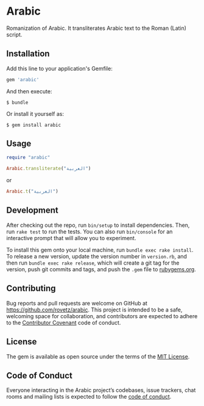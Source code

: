# Arabic

Romanization of Arabic. It transliterates Arabic text to the Roman (Latin) script.

## Installation

Add this line to your application's Gemfile:

```ruby
gem 'arabic'
```

And then execute:

    $ bundle

Or install it yourself as:

    $ gem install arabic

## Usage

```ruby
require "arabic"
```

```ruby
Arabic.transliterate("العربية")
```
or

```ruby
Arabic.t("العربية")
```

## Development

After checking out the repo, run `bin/setup` to install dependencies. Then, run `rake test` to run the tests. You can also run `bin/console` for an interactive prompt that will allow you to experiment.

To install this gem onto your local machine, run `bundle exec rake install`. To release a new version, update the version number in `version.rb`, and then run `bundle exec rake release`, which will create a git tag for the version, push git commits and tags, and push the `.gem` file to [rubygems.org](https://rubygems.org).

## Contributing

Bug reports and pull requests are welcome on GitHub at https://github.com/rovetz/arabic. This project is intended to be a safe, welcoming space for collaboration, and contributors are expected to adhere to the [Contributor Covenant](http://contributor-covenant.org) code of conduct.

## License

The gem is available as open source under the terms of the [MIT License](https://opensource.org/licenses/MIT).

## Code of Conduct

Everyone interacting in the Arabic project’s codebases, issue trackers, chat rooms and mailing lists is expected to follow the [code of conduct](https://github.com/rovetz/arabic/blob/master/CODE_OF_CONDUCT.md).
